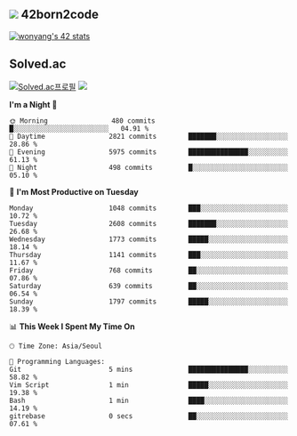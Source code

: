 
## <img src="https://img.shields.io/badge/-000000?style=flat&logo=42&logoColor=white"> 42born2code
<!--[![wonyang's 42 stats](https://badge42.vercel.app/api/v2/cl5nhe5b6007809kydha7ht42/stats?cursusId=21&coalitionId=88)](https://profile.intra.42.fr/users/wonyang)-->

[![wonyang's 42 stats](https://badge.mediaplus.ma/starryblue/wonyang?1337Badge=off&UM6P=off)](https://github.com/oakoudad/badge42)

## Solved.ac
[![Solved.ac프로필](http://mazassumnida.wtf/api/v2/generate_badge?boj=bennyws)](https://solved.ac/bennyws)
<a href="https://solved.ac/bennyws"><img src="http://mazandi.herokuapp.com/api?handle=bennyws&theme=cold"/></a>

<!--START_SECTION:waka-->
**I'm a Night 🦉** 

```text
🌞 Morning                480 commits         █░░░░░░░░░░░░░░░░░░░░░░░░   04.91 % 
🌆 Daytime                2821 commits        ███████░░░░░░░░░░░░░░░░░░   28.86 % 
🌃 Evening                5975 commits        ███████████████░░░░░░░░░░   61.13 % 
🌙 Night                  498 commits         █░░░░░░░░░░░░░░░░░░░░░░░░   05.10 % 
```
📅 **I'm Most Productive on Tuesday** 

```text
Monday                   1048 commits        ███░░░░░░░░░░░░░░░░░░░░░░   10.72 % 
Tuesday                  2608 commits        ███████░░░░░░░░░░░░░░░░░░   26.68 % 
Wednesday                1773 commits        █████░░░░░░░░░░░░░░░░░░░░   18.14 % 
Thursday                 1141 commits        ███░░░░░░░░░░░░░░░░░░░░░░   11.67 % 
Friday                   768 commits         ██░░░░░░░░░░░░░░░░░░░░░░░   07.86 % 
Saturday                 639 commits         ██░░░░░░░░░░░░░░░░░░░░░░░   06.54 % 
Sunday                   1797 commits        █████░░░░░░░░░░░░░░░░░░░░   18.39 % 
```


📊 **This Week I Spent My Time On** 

```text
🕑︎ Time Zone: Asia/Seoul

💬 Programming Languages: 
Git                      5 mins              ███████████████░░░░░░░░░░   58.82 % 
Vim Script               1 min               █████░░░░░░░░░░░░░░░░░░░░   19.38 % 
Bash                     1 min               ████░░░░░░░░░░░░░░░░░░░░░   14.19 % 
gitrebase                0 secs              ██░░░░░░░░░░░░░░░░░░░░░░░   07.61 % 
```


<!--END_SECTION:waka-->

